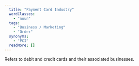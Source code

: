```yaml
---
  title: "Payment Card Industry"
  wordClasses: 
    - "noun"
  tags: 
    - "Business / Marketing"
    - "Order"
  synonyms: 
    - "PCI"
  readMore: []
---
```

Refers to debit and credit cards and their associated businesses.
